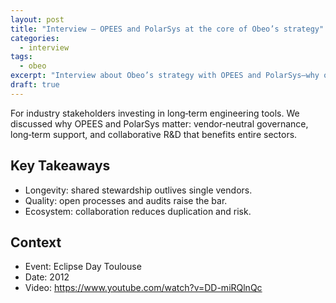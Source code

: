 ```yaml
---
layout: post
title: "Interview — OPEES and PolarSys at the core of Obeo’s strategy"
categories:
  - interview
tags:
  - obeo
excerpt: "Interview about Obeo’s strategy with OPEES and PolarSys—why open governance matters for industry tooling."
draft: true
---
```


For industry stakeholders investing in long‑term engineering tools. We discussed why OPEES and PolarSys matter: vendor‑neutral governance, long‑term support, and collaborative R&D that benefits entire sectors.

## Key Takeaways
- Longevity: shared stewardship outlives single vendors.
- Quality: open processes and audits raise the bar.
- Ecosystem: collaboration reduces duplication and risk.

## Context
- Event: Eclipse Day Toulouse
- Date: 2012
- Video: https://www.youtube.com/watch?v=DD-miRQlnQc
